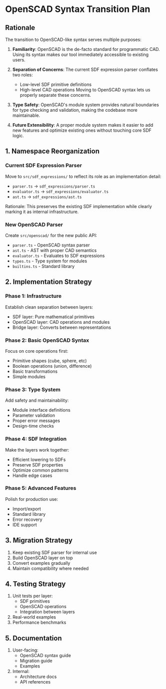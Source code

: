 # OpenSCAD Syntax Transition Plan

## Rationale

The transition to OpenSCAD-like syntax serves multiple purposes:

1. **Familiarity**: OpenSCAD is the de-facto standard for programmatic CAD. Using its syntax makes our tool immediately accessible to existing users.

2. **Separation of Concerns**: The current SDF expression parser conflates two roles:
   - Low-level SDF primitive definitions
   - High-level CAD operations
   Moving to OpenSCAD syntax lets us properly separate these concerns.

3. **Type Safety**: OpenSCAD's module system provides natural boundaries for type checking and validation, making the codebase more maintainable.

4. **Future Extensibility**: A proper module system makes it easier to add new features and optimize existing ones without touching core SDF logic.

## 1. Namespace Reorganization

### Current SDF Expression Parser
Move to `src/sdf_expressions/` to reflect its role as an implementation detail:
- `parser.ts` -> `sdf_expressions/parser.ts`
- `evaluator.ts` -> `sdf_expressions/evaluator.ts`
- `ast.ts` -> `sdf_expressions/ast.ts`

Rationale: This preserves the existing SDF implementation while clearly marking it as internal infrastructure.

### New OpenSCAD Parser
Create `src/openscad/` for the new public API:
- `parser.ts` - OpenSCAD syntax parser
- `ast.ts` - AST with proper CAD semantics
- `evaluator.ts` - Evaluates to SDF expressions
- `types.ts` - Type system for modules
- `builtins.ts` - Standard library

## 2. Implementation Strategy

### Phase 1: Infrastructure
Establish clean separation between layers:
- SDF layer: Pure mathematical primitives
- OpenSCAD layer: CAD operations and modules
- Bridge layer: Converts between representations

### Phase 2: Basic OpenSCAD Syntax
Focus on core operations first:
- Primitive shapes (cube, sphere, etc)
- Boolean operations (union, difference)
- Basic transformations
- Simple modules

### Phase 3: Type System
Add safety and maintainability:
- Module interface definitions
- Parameter validation
- Proper error messages
- Design-time checks

### Phase 4: SDF Integration
Make the layers work together:
- Efficient lowering to SDFs
- Preserve SDF properties
- Optimize common patterns
- Handle edge cases

### Phase 5: Advanced Features
Polish for production use:
- Import/export
- Standard library
- Error recovery
- IDE support

## 3. Migration Strategy

1. Keep existing SDF parser for internal use
2. Build OpenSCAD layer on top
3. Convert examples gradually
4. Maintain compatibility where needed

## 4. Testing Strategy

1. Unit tests per layer:
   - SDF primitives
   - OpenSCAD operations
   - Integration between layers
2. Real-world examples
3. Performance benchmarks

## 5. Documentation

1. User-facing:
   - OpenSCAD syntax guide
   - Migration guide
   - Examples
2. Internal:
   - Architecture docs
   - API references
